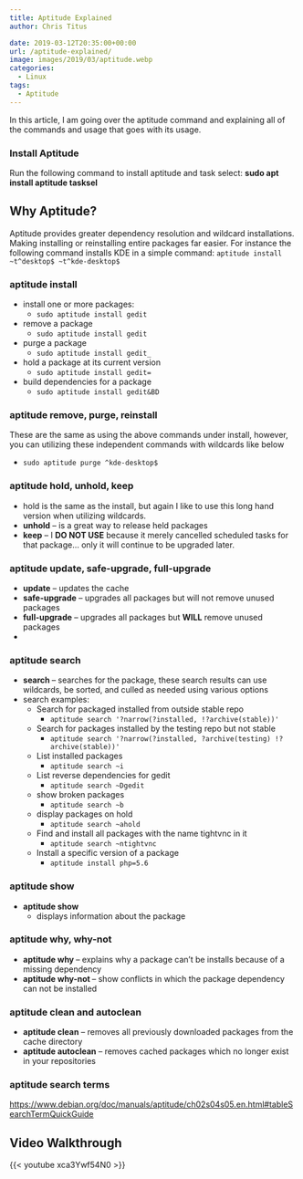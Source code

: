 ```yaml
---
title: Aptitude Explained
author: Chris Titus

date: 2019-03-12T20:35:00+00:00
url: /aptitude-explained/
image: images/2019/03/aptitude.webp
categories:
  - Linux
tags:
  - Aptitude
---
```

In this article, I am going over the aptitude command and explaining all of the commands and usage that goes with its usage. <!--more-->

### Install Aptitude

Run the following command to install aptitude and task select: **sudo apt install aptitude tasksel**

## Why Aptitude?

Aptitude provides greater dependency resolution and wildcard installations. Making installing or reinstalling entire packages far easier. For instance the following command installs KDE in a simple command: `aptitude install ~t^desktop$ ~t^kde-desktop$`

### **aptitude install**

  * install one or more packages:
      * `sudo aptitude install gedit`
  * remove a package
      * `sudo aptitude install gedit`
  * purge a package
      * `sudo aptitude install gedit_`
  * hold a package at its current version
      * `sudo aptitude install gedit=`
  * build dependencies for a package
      * `sudo aptitude install gedit&BD`

### aptitude remove, purge, reinstall

These are the same as using the above commands under install, however, you can utilizing these independent commands with wildcards like below

  * `sudo aptitude purge ^kde-desktop$`

### aptitude hold, unhold, keep

  * hold is the same as the install, but again I like to use this long hand version when utilizing wildcards. 
  * **unhold** &#8211; is a great way to release held packages
  * **keep** &#8211; I **DO NOT USE** because it merely cancelled scheduled tasks for that package&#8230; only it will continue to be upgraded later. 

### aptitude update, safe-upgrade, full-upgrade

  * **update** &#8211; updates the cache
  * **safe-upgrade** &#8211; upgrades all packages but will not remove unused packages
  * **full-upgrade** &#8211; upgrades all packages but **WILL** remove unused packages
  * 

### aptitude search

  * **search <package>** &#8211; searches for the package, these search results can use wildcards, be sorted, and culled as needed using various options
  * search examples:
      * Search for packaged installed from outside stable repo
          * `aptitude search '?narrow(?installed, !?archive(stable))'`
      * Search for packages installed by the testing repo but not stable
          * `aptitude search '?narrow(?installed, ?archive(testing) !?archive(stable))'`
      * List installed packages
          * `aptitude search ~i`
      * List reverse dependencies for gedit
          * `aptitude search ~Dgedit`
      * show broken packages
          * `aptitude search ~b`
      * display packages on hold
          * `aptitude search ~ahold`
      * Find and install all packages with the name tightvnc in it
          * `aptitude search ~ntightvnc`
      * Install a specific version of a package
          * `aptitude install php=5.6`

### **aptitude show**

  * **aptitude show <package>**
      * displays information about the package

### aptitude why, why-not

  * **aptitude why <package>** &#8211; explains why a package can&#8217;t be installs because of a missing dependency
  * **aptitude why-not <package>** &#8211; show conflicts in which the package dependency can not be installed

### aptitude clean and autoclean

  * **aptitude clean** &#8211; removes all previously downloaded packages from the cache directory
  * **aptitude autoclean** &#8211; removes cached packages which no longer exist in your repositories

### aptitude search terms

<https://www.debian.org/doc/manuals/aptitude/ch02s04s05.en.html#tableSearchTermQuickGuide>

## Video Walkthrough

{{< youtube xca3Ywf54N0 >}}  

